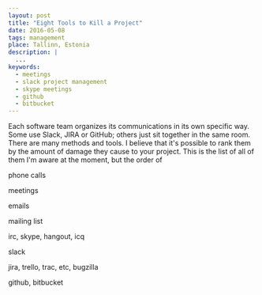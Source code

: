 ```yaml
---
layout: post
title: "Eight Tools to Kill a Project"
date: 2016-05-08
tags: management
place: Tallinn, Estonia
description: |
  ...
keywords:
  - meetings
  - slack project management
  - skype meetings
  - github
  - bitbucket
---
```


Each software team organizes its communications in its own
specific way. Some use Slack, JIRA or GitHub; others just sit together
in the same room. There are many methods and tools. I believe that
it's possible to rank them by the amount of damage they cause
to your project. This is the list of all of them I'm aware at the moment,
but the order of

<!--more-->

phone calls

meetings

emails

mailing list

irc, skype, hangout, icq

slack

jira, trello, trac, etc, bugzilla

github, bitbucket


